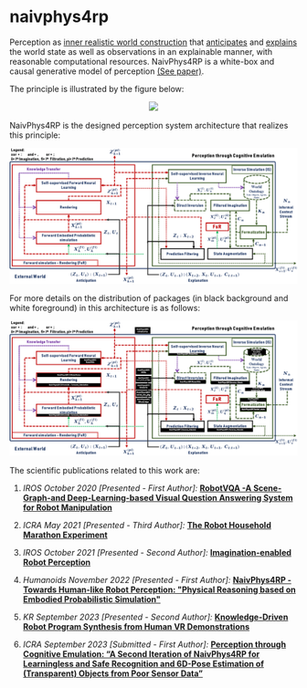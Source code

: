 # naivphys4rp
Perception as [inner realistic world construction](https://github.com/NaivPhys4RP/belief_state/) that [anticipates](https://github.com/NaivPhys4RP/forward_simulation_rendering/) and [explains](https://github.com/NaivPhys4RP/inverse_simulation/) the world state as well as observations in an explainable manner, with reasonable computational resources. NaivPhys4RP is a white-box and causal generative model of perception [(See paper)](http://dx.doi.org/10.1109/Humanoids53995.2022.10000153).

The principle is illustrated by the figure below:


<p align=center>
<img src="resources/Architecture_V2.png"></img>
</p>

NaivPhys4RP is the designed perception system architecture that realizes this principle:


<p align=center>
<img src="resources/Architecture_V5.png"></img>
</p>


For more details on the distribution of packages (in black background and white foreground) in this architecture is as follows:


<p align=center>
<img src="resources/Architecture_V6.png"></img>
</p>

The scientific publications related to this work are:

1. *IROS October 2020 [Presented - First Author]:*
**[RobotVQA -A Scene-Graph-and Deep-Learning-based Visual Question Answering System for Robot Manipulation](https://ieeexplore.ieee.org/document/9341186)**

2. *ICRA May 2021 [Presented - Third Author]:*
**[The Robot Household Marathon Experiment](https://ieeexplore.ieee.org/document/9560774)**

3. *IROS October 2021 [Presented - Second Author]:*
**[Imagination-enabled Robot Perception](https://ieeexplore.ieee.org/document/9636359)**

4. *Humanoids November 2022 [Presented - First Author]:*
**[NaivPhys4RP -Towards Human-like Robot Perception: "Physical Reasoning based on Embodied Probabilistic Simulation"](https://ieeexplore.ieee.org/document/10000153)**

5. *KR September 2023 [Presented - Second Author]:*
**[Knowledge-Driven Robot Program Synthesis from Human VR Demonstrations](https://doi.org/10.24963/kr.2023/4)**

6. *ICRA September 2023 [Submitted - First Author]:* 
**[Perception through Cognitive Emulation: “A Second Iteration of NaivPhys4RP for Learningless and Safe Recognition and 6D-Pose Estimation of (Transparent) Objects from Poor Sensor Data”](https://www.researchgate.net/publication/374084206_Perception_through_Cognitive_Emulation_A_Second_Iteration_of_NaivPhys4RP_for_Learningless_and_Safe_Recognition_and_6D-Pose_Estimation_of_Transparent_Objects)**
